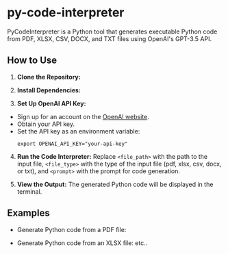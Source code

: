 # py-code-interpreter
PyCodeInterpreter is a Python tool that generates executable Python code from PDF, XLSX, CSV, DOCX, and TXT files using OpenAI's GPT-3.5 API.
## How to Use

1. **Clone the Repository:**
 
2. **Install Dependencies:**

3. **Set Up OpenAI API Key:**
- Sign up for an account on the [OpenAI website](https://openai.com/).
- Obtain your API key.
- Set the API key as an environment variable:
  ```
  export OPENAI_API_KEY="your-api-key"
  ```

4. **Run the Code Interpreter:**
Replace `<file_path>` with the path to the input file, `<file_type>` with the type of the input file (pdf, xlsx, csv, docx, or txt), and `<prompt>` with the prompt for code generation.

5. **View the Output:**
The generated Python code will be displayed in the terminal.

## Examples

- Generate Python code from a PDF file:

- Generate Python code from an XLSX file:
etc..

